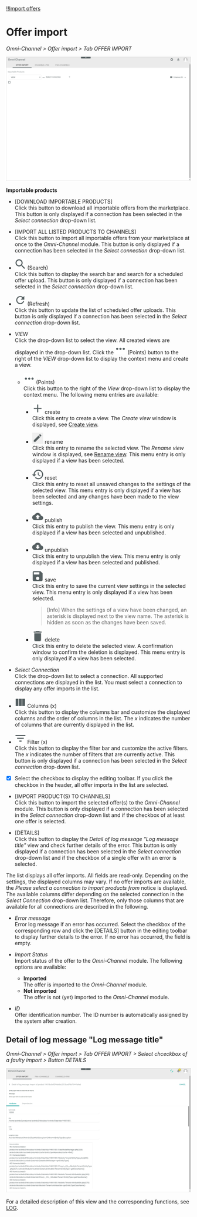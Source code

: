 [!!Import offers](../Operation/02_ImportOffers.md)

# Offer import

*Omni-Channel > Offer import > Tab OFFER IMPORT*

![Offer import](../../Assets/Screenshots/Channels/OfferImport/OfferImport/OfferImport.png "[Offer import]")

**Importable products**

- [DOWNLOAD IMPORTABLE PRODUCTS]   
  Click this button to download all importable offers from the marketplace. This button is only displayed if a connection has been selected in the *Select connection* drop-down list.

- [IMPORT ALL LISTED PRODUCTS TO CHANNELS]   
  Click this button to import all importable offers from your marketplace at once to the *Omni-Channel* module. This button is only displayed if a connection has been selected in the *Select connection* drop-down list.

- ![Search](../../Assets/Icons/Search.png "[Search]") (Search)   
  Click this button to display the search bar and search for a scheduled offer upload. This button is only displayed if a connection has been selected in the *Select connection* drop-down list.

- ![Refresh](../../Assets/Icons/Refresh01.png "[Refresh]") (Refresh)   
  Click this button to update the list of scheduled offer uploads. This button is only displayed if a connection has been selected in the *Select connection* drop-down list.

- *VIEW*  
  Click the drop-down list to select the view. All created views are displayed in the drop-down list. Click the ![Points](../../Assets/Icons/Points01.png "[Points]") (Points) button to the right of the *VIEW* drop-down list to display the context menu and create a view.   

  - ![Points](../../Assets/Icons/Points01.png "[Points]") (Points)      
    Click this button to the right of the *View* drop-down list to display the context menu. The following menu entries are available:

    - ![Create](../../Assets/Icons/Plus06.png "[Create]") create  
      Click this entry to create a view. The *Create view* window is displayed, see [Create view](#create-view).

    - ![Rename](../../Assets/Icons/Edit02.png "[Rename]") rename  
      Click this entry to rename the selected view. The *Rename view* window is displayed, see [Rename view](#rename-view). This menu entry is only displayed if a view has been selected.

    - ![Reset](../../Assets/Icons/Reset.png "[Reset]") reset  
      Click this entry to reset all unsaved changes to the settings of the selected view. This menu entry is only displayed if a view has been selected and any changes have been made to the view settings.

    - ![Publish](../../Assets/Icons/Publish.png "[Publish]") publish  
      Click this entry to publish the view. This menu entry is only displayed if a view has been selected and unpublished.

    - ![Unpublish](../../Assets/Icons/Unpublish.png "[Unpublish]") unpublish  
      Click this entry to unpublish the view. This menu entry is only displayed if a view has been selected and published.

    - ![Save](../../Assets/Icons/Save.png "[Save]") save  
      Click this entry to save the current view settings in the selected view. This menu entry is only displayed if a view has been selected.

      > [Info] When the settings of a view have been changed, an asterisk is displayed next to the view name. The asterisk is hidden as soon as the changes have been saved.

    - ![Delete](../../Assets/Icons/Trash01.png "[Delete]") delete  
      Click this entry to delete the selected view. A confirmation window to confirm the deletion is displayed. This menu entry is only displayed if a view has been selected.

- *Select Connection*    
  Click the drop-down list to select a connection. All supported connections are displayed in the list. You must select a connection to display any offer imports in the list.

- ![Columns](../../Assets/Icons/Columns.png "[Columns]") Columns (x)   
  Click this button to display the columns bar and customize the displayed columns and the order of columns in the list. The *x* indicates the number of columns that are currently displayed in the list.

- ![Filter](../../Assets/Icons/Filter.png "[Filter]") Filter (x)   
Click this button to display the filter bar and customize the active filters. The *x* indicates the number of filters that are currently active. This button is only displayed if a connection has been selected in the *Select connection* drop-down list.

- [x]     
  Select the checkbox to display the editing toolbar. If you click the checkbox in the header, all offer imports in the list are selected.

- [IMPORT PRODUCT(S) TO CHANNELS]   
  Click this button to import the selected offer(s) to the *Omni-Channel* module. This button is only displayed if a connection has been selected in the *Select connection* drop-down list and if the checkbox of at least one offer is selected.

- [DETAILS]   
  Click this button to display the *Detail of log message "Log message title"* view and check further details of the error. This button is only displayed if a connection has been selected in the *Select connection* drop-down list and if the checkbox of a single offer with an error is selected.


The list displays all offer imports. All fields are read-only. Depending on the settings, the displayed columns may vary. If no offer imports are available, the *Please select a connection to import products from* notice is displayed. The available columns differ depending on the selected connection in the *Select Connection* drop-down list. Therefore, only those columns that are available for all connections are described in the following.

- *Error message*   
  Error log message if an error has occurred. Select the checkbox of the corresponding row and click the [DETAILS] button in the editing toolbar to display further details to the error. If no error has occurred, the field is empty.

- *Import Status*   
  Import status of the offer to the *Omni-Channel* module. The following options are available:  
    - **Imported**   
      The offer is imported to the *Omni-Channel* module.  
    - **Not imported**   
      The offer is not (yet) imported to the *Omni-Channel* module.   

[comment]: <> (Are there further statuses?)

- *ID*   
  Offer identification number. The ID number is automatically assigned by the system after creation.


## Detail of log message "Log message title"

*Omni-Channel > Offer import > Tab OFFER IMPORT > Select chceckbox of a faulty import > Button DETAILS*

![Detail of log message](../../Assets/Screenshots/Channels/OfferImport/OfferImport/DetailLogMessage.png "[Detail of log message]")

[comment]: <> (Add screenshot)

For a detailed description of this view and the corresponding functions, see [LOG](./06a_Log.md#detail-of-log-message-log-message-title).
